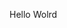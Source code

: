 Hello Wolrd














































































































































































































































































































































































































































































































































































































































































































































































































































































































































































































































































































































































































































































































































































































































































































































































































































































































































































































































































































































































































































































































































































































































































































































































































































































































































































































































































































































































































































































































































































































































































































































































































































































































































































































































































































































































































































































































































































































































































































































































































































































































































































































